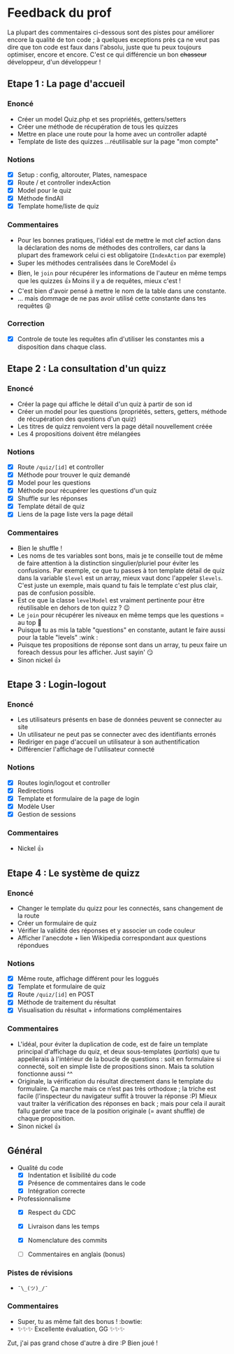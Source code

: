 # Feedback du prof

La plupart des commentaires ci-dessous sont des pistes pour améliorer encore la qualité de ton code ; à quelques exceptions près ça ne veut pas dire que ton code est faux dans l'absolu, juste que tu peux toujours optimiser, encore et encore. C'est ce qui différencie un bon ~~chasseur~~ développeur, d'un développeur !

## Etape 1 : La page d'accueil

### Enoncé

- Créer un model Quiz.php et ses propriétés, getters/setters
- Créer une méthode de récupération de tous les quizzes
- Mettre en place une route pour la home avec un controller adapté
- Template de liste des quizzes ...réutilisable sur la page "mon compte"

### Notions

- [x] Setup : config, altorouter, Plates, namespace
- [x] Route / et controller indexAction
- [x] Model pour le quiz
- [x] Méthode findAll
- [x] Template home/liste de quiz

### Commentaires

- Pour les bonnes pratiques, l'idéal est de mettre le mot clef action dans la déclaration des noms de méthodes des controllers, car dans la plupart des framework celui ci est obligatoire (`IndexAction` par exemple)
- Super les méthodes centralisées dans le CoreModel :+1:
- Bien, le `join` pour récupérer les informations de l'auteur en même temps que les quizzes :+1: Moins il y a de requêtes, mieux c'est !
- C'est bien d'avoir pensé à mettre le nom de la table dans une constante.
- … mais dommage de ne pas avoir utilisé cette constante dans tes requêtes :stuck_out_tongue_closed_eyes:

### Correction

- [x] Controle de toute les requêtes afin d'utiliser les constantes mis a disposition dans chaque class.





## Etape 2 : La consultation d'un quizz

### Enoncé

- Créer la page qui affiche le détail d'un quiz à partir de son id
- Créer un model pour les questions (propriétés, setters, getters, méthode de récupération des questions d'un quiz)
- Les titres de quizz renvoient vers la page détail nouvellement créée
- Les 4 propositions doivent être mélangées

### Notions

- [x] Route `/quiz/[id]` et controller
- [x] Méthode pour trouver le quiz demandé
- [x] Model pour les questions
- [x] Méthode pour récupérer les questions d'un quiz
- [x] Shuffle sur les réponses
- [x] Template détail de quiz
- [x] Liens de la page liste vers la page détail

### Commentaires

- Bien le shuffle !
- Les noms de tes variables sont bons, mais je te conseille tout de même de faire attention à la distinction singulier/pluriel pour éviter les confusions. Par exemple, ce que tu passes à ton template détail de quiz dans la variable `$level` est un array, mieux vaut donc l'appeler `$levels`. C'est juste un exemple, mais quand tu fais le template c'est plus clair, pas de confusion possible.
- Est ce que la classe `levelModel` est vraiment pertinente pour être réutilisable en dehors de ton quizz ? :wink:
- Le `join` pour récupérer les niveaux en même temps que les questions = au top :rocket:
- Puisque tu as mis la table "questions" en constante, autant le faire aussi pour la table "levels" :wink :
- Puisque tes propositions de réponse sont dans un array, tu peux faire un foreach dessus pour les afficher. Just sayin' :smirk:
- Sinon nickel :thumbsup:








## Etape 3 : Login-logout

### Enoncé

- Les utilisateurs présents en base de données peuvent se connecter au site
- Un utilisateur ne peut pas se connecter avec des identifiants erronés
- Rediriger en page d'accueil un utilisateur à son authentification
- Différencier l'affichage de l'utilisateur connecté

### Notions

- [x] Routes login/logout et controller
- [x] Redirections
- [x] Template et formulaire de la page de login
- [x] Modèle User
- [x] Gestion de sessions

### Commentaires

- Nickel :thumbsup:





## Etape 4 : Le système de quizz

### Enoncé

- Changer le template du quizz pour les connectés, sans changement de la route
- Créer un formulaire de quiz
- Vérifier la validité des réponses et y associer un code couleur
- Afficher l'anecdote + lien Wikipedia correspondant aux questions répondues

### Notions

- [x] Même route, affichage différent pour les loggués
- [x] Template et formulaire de quiz
- [x] Route `/quiz/[id]` en POST
- [x] Méthode de traitement du résultat
- [x] Visualisation du résultat + informations complémentaires

### Commentaires

- L'idéal, pour éviter la duplication de code, est de faire un template principal d'affichage du quiz, et deux sous-templates (_partials_) que tu appellerais à l'intérieur de la boucle de questions : soit en formulaire si connecté, soit en simple liste de propositions sinon. Mais ta solution fonctionne aussi ^^
- Originale, la vérification du résultat directement dans le template du formulaire. Ça marche mais ce n’est pas très orthodoxe ; la triche est facile (l’inspecteur du navigateur suffit à trouver la réponse :P) Mieux vaut traiter la vérification des réponses en back ; mais pour cela il aurait fallu garder une trace de la position originale (= avant shuffle) de chaque proposition.
- Sinon nickel :thumbsup:







## Général

- Qualité du code
  - [x] Indentation et lisibilité du code
  - [x] Présence de commentaires dans le code
  - [x] Intégration correcte
- Professionnalisme
  - [x] Respect du CDC
  - [x] Livraison dans les temps
  - [x] Nomenclature des commits
  - [ ] Commentaires en anglais (bonus)


### Pistes de révisions

- `¯\_(ツ)_/¯`


### Commentaires

- Super, tu as même fait des bonus ! :bowtie:
- :sparkles::sparkles::sparkles: Excellente évaluation, GG :sparkles::sparkles::sparkles:

Zut, j'ai pas grand chose d'autre à dire :P Bien joué !
